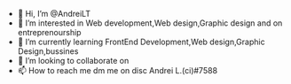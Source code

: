 - 👋 Hi, I’m @AndreiLT
- 👀 I’m interested in Web development,Web design,Graphic design and on entreprenourship
- 🌱 I’m currently learning FrontEnd Development,Web design,Graphic Design,bussines
- 💞️ I’m looking to collaborate on 
- 📫 How to reach me dm me on disc Andrei L.(ci)#7588

<!---
AndreiLT/AndreiLT is a ✨ special ✨ repository because its `README.md` (this file) appears on your GitHub profile.
You can click the Preview link to take a look at your changes.
--->
